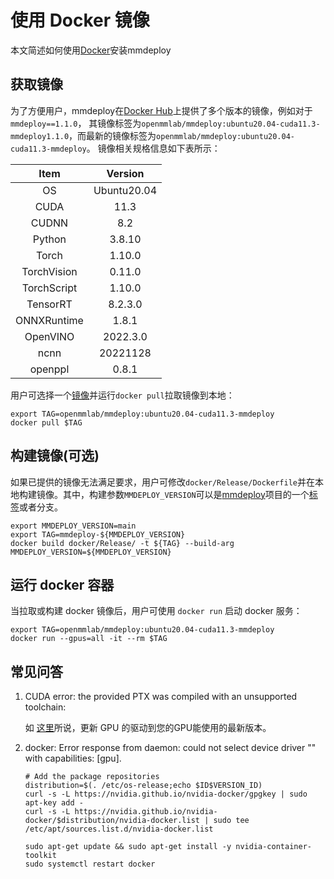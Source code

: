 # 使用 Docker 镜像

本文简述如何使用[Docker](https://docs.docker.com/get-docker/)安装mmdeploy

## 获取镜像

为了方便用户，mmdeploy在[Docker Hub](https://hub.docker.com/r/openmmlab/mmdeploy)上提供了多个版本的镜像，例如对于`mmdeploy==1.1.0`，
其镜像标签为`openmmlab/mmdeploy:ubuntu20.04-cuda11.3-mmdeploy1.1.0`，而最新的镜像标签为`openmmlab/mmdeploy:ubuntu20.04-cuda11.3-mmdeploy`。
镜像相关规格信息如下表所示：

|    Item     |   Version   |
| :---------: | :---------: |
|     OS      | Ubuntu20.04 |
|    CUDA     |    11.3     |
|    CUDNN    |     8.2     |
|   Python    |   3.8.10    |
|    Torch    |   1.10.0    |
| TorchVision |   0.11.0    |
| TorchScript |   1.10.0    |
|  TensorRT   |   8.2.3.0   |
| ONNXRuntime |    1.8.1    |
|  OpenVINO   |  2022.3.0   |
|    ncnn     |  20221128   |
|   openppl   |    0.8.1    |

用户可选择一个[镜像](https://hub.docker.com/r/openmmlab/mmdeploy/tags)并运行`docker pull`拉取镜像到本地：

```shell
export TAG=openmmlab/mmdeploy:ubuntu20.04-cuda11.3-mmdeploy
docker pull $TAG
```

## 构建镜像(可选)

如果已提供的镜像无法满足要求，用户可修改`docker/Release/Dockerfile`并在本地构建镜像。其中，构建参数`MMDEPLOY_VERSION`可以是[mmdeploy](https://github.com/open-mmlab/mmdeploy)项目的一个[标签](https://github.com/open-mmlab/mmdeploy/tags)或者分支。

```shell
export MMDEPLOY_VERSION=main
export TAG=mmdeploy-${MMDEPLOY_VERSION}
docker build docker/Release/ -t ${TAG} --build-arg MMDEPLOY_VERSION=${MMDEPLOY_VERSION}
```

## 运行 docker 容器

当拉取或构建 docker 镜像后，用户可使用 `docker run` 启动 docker 服务：

```shell
export TAG=openmmlab/mmdeploy:ubuntu20.04-cuda11.3-mmdeploy
docker run --gpus=all -it --rm $TAG
```

## 常见问答

1. CUDA error: the provided PTX was compiled with an unsupported toolchain:

   如 [这里](https://forums.developer.nvidia.com/t/cuda-error-the-provided-ptx-was-compiled-with-an-unsupported-toolchain/185754)所说，更新 GPU 的驱动到您的GPU能使用的最新版本。

2. docker: Error response from daemon: could not select device driver "" with capabilities: [gpu].

   ```shell
   # Add the package repositories
   distribution=$(. /etc/os-release;echo $ID$VERSION_ID)
   curl -s -L https://nvidia.github.io/nvidia-docker/gpgkey | sudo apt-key add -
   curl -s -L https://nvidia.github.io/nvidia-docker/$distribution/nvidia-docker.list | sudo tee /etc/apt/sources.list.d/nvidia-docker.list

   sudo apt-get update && sudo apt-get install -y nvidia-container-toolkit
   sudo systemctl restart docker
   ```
